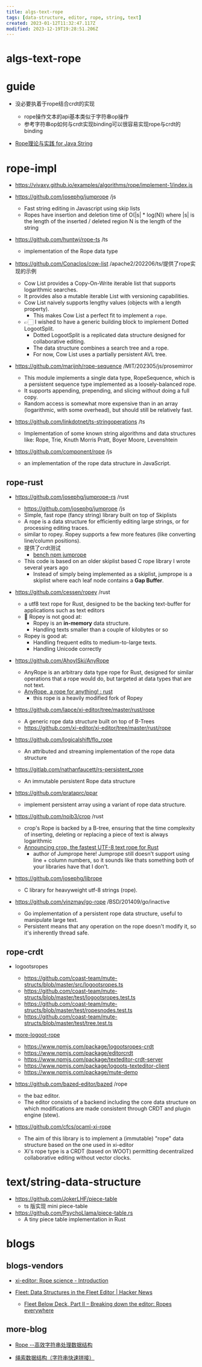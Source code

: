 ```yaml
---
title: algs-text-rope
tags: [data-structure, editor, rope, string, text]
created: 2023-01-12T11:32:47.117Z
modified: 2023-12-19T19:28:51.206Z
---
```


# algs-text-rope

# guide

- 没必要执着于rope结合crdt的实现
  - rope操作文本的api基本类似于字符串op操作
  - 参考字符串op如何与crdt实现binding可以很容易实现rope与crdt的binding

- [Rope理论与实践 for Java String](https://web.archive.org/web/20160306020543/https://www.ibm.com/developerworks/cn/java/j-ropes/)
# rope-impl
- https://vivaxy.github.io/examples/algorithms/rope/implement-1/index.js

- https://github.com/josephg/jumprope /js
  - Fast string editing in Javascript using skip lists
  - Ropes have insertion and deletion time of O(|s| * log(N)) where |s| is the length of the inserted / deleted region N is the length of the string

- https://github.com/huntwj/rope-ts /ts
  - implementation of the Rope data type

- https://github.com/Conaclos/cow-list /apache2/202206/ts/提供了rope实现的示例
  - Cow List provides a Copy-On-Write iterable list that supports logarithmic searches.
  - It provides also a mutable iterable List with versioning capabilities.
  - Cow List naively supports lengthy values (objects with a length property). 
    - This makes Cow List a perfect fit to implement a `rope`.
  - 👉🏻 I wished to have a generic building block to implement Dotted LogootSplit. 
    - Dotted LogootSplit is a replicated data structure designed for collaborative editing. 
    - The data structure combines a search tree and a rope.
    - For now, Cow List uses a partially persistent AVL tree.

- https://github.com/marijnh/rope-sequence /MIT/202305/js/prosemirror
  - This module implements a single data type, RopeSequence, which is a persistent sequence type implemented as a loosely-balanced rope. 
  - It supports appending, prepending, and slicing without doing a full copy. 
  - Random access is somewhat more expensive than in an array (logarithmic, with some overhead), but should still be relatively fast.

- https://github.com/linkdotnet/ts-stringoperations /ts
  - Implementation of some known string algorithms and data structures like: Rope, Trie, Knuth Morris Pratt, Boyer Moore, Levenshtein

- https://github.com/component/rope /js
  - an implementation of the rope data structure in JavaScript.

## rope-rust

- https://github.com/josephg/jumprope-rs /rust
  - https://github.com/josephg/jumprope /js
  - Simple, fast rope (fancy string) library built on top of Skiplists
  - A rope is a data structure for efficiently editing large strings, or for processing editing traces.
  - similar to ropey. Ropey supports a few more features (like converting line/column positions).
  - 提供了crdt测试
    - [bench npm jumprope](https://gist.github.com/josephg/bcb2e74e52dc9c4651249fdffc48d1cf)
  - This code is based on an older skiplist based C rope library I wrote several years ago
    - Instead of simply being implemented as a skiplist, jumprope is a skiplist where each leaf node contains a **Gap Buffer**.

- https://github.com/cessen/ropey /rust
  - a utf8 text rope for Rust, designed to be the backing text-buffer for applications such as text editors
  - 🚨 Ropey is not good at:
    - Ropey is an **in-memory** data structure.
    - Handling texts smaller than a couple of kilobytes or so
  - Ropey is good at:
    - Handling frequent edits to medium-to-large texts. 
    - Handling Unicode correctly

- https://github.com/AhoyISki/AnyRope
  - AnyRope is an arbitrary data type rope for Rust, designed for similar operations that a rope would do, but targeted at data types that are not text.
  - [AnyRope, a rope for anything! : rust](https://www.reddit.com/r/rust/comments/11qkm4i/anyrope_a_rope_for_anything/)
    - this rope is a heavily modified fork of Ropey

- https://github.com/lapce/xi-editor/tree/master/rust/rope
  - A generic rope data structure built on top of B-Trees
  - https://github.com/xi-editor/xi-editor/tree/master/rust/rope

- https://github.com/logicalshift/flo_rope
  - An attributed and streaming implementation of the rope data structure

- https://gitlab.com/nathanfaucett/rs-persistent_rope
  - An immutable persistent Rope data structure

- https://github.com/prataprc/ppar
  - implement persistent array using a variant of rope data structure.

- https://github.com/noib3/crop /rust
  - crop's Rope is backed by a B-tree, ensuring that the time complexity of inserting, deleting or replacing a piece of text is always logarithmic
  - [Announcing crop, the fastest UTF-8 text rope for Rust](https://www.reddit.com/r/rust/comments/11cdi6b/announcing_crop_the_fastest_utf8_text_rope_for/)
    - author of Jumprope here! Jumprope still doesn't support using line + column numbers, so it sounds like thats something both of your libraries have that I don't.

- https://github.com/josephg/librope
  - C library for heavyweight utf-8 strings (rope).

- https://github.com/vinzmay/go-rope /BSD/201409/go/inactive
  - Go implementation of a persistent rope data structure, useful to manipulate large text. 
  - Persistent means that any operation on the rope doesn't modify it, so it's inherently thread safe.

## rope-crdt

- logootsropes
  - https://github.com/coast-team/mute-structs/blob/master/src/logootsropes.ts
  - https://github.com/coast-team/mute-structs/blob/master/test/logootsropes.test.ts
  - https://github.com/coast-team/mute-structs/blob/master/test/ropesnodes.test.ts
  - https://github.com/coast-team/mute-structs/blob/master/test/tree.test.ts
- [more-logoot-rope](https://www.npmjs.com/~matthieunicolas)
  - https://www.npmjs.com/package/logootsropes-crdt
  - https://www.npmjs.com/package/editorcrdt
  - https://www.npmjs.com/package/texteditor-crdt-server
  - https://www.npmjs.com/package/logoots-texteditor-client
  - https://www.npmjs.com/package/mute-demo

- https://github.com/bazed-editor/bazed /rope
  - the baz editor.
  - The editor consists of a backend including the core data structure on which modifications are made consistent through CRDT and plugin engine (stew).

- https://github.com/cfcs/ocaml-xi-rope
  - The aim of this library is to implement a (immutable) "rope" data structure based on the one used in xi-editor
  - Xi's rope type is a CRDT (based on WOOT) permitting decentralized collaborative editing without vector clocks.
# text/string-data-structure
- https://github.com/JokerLHF/piece-table
  - ts 版实现 mini piece-table
- https://github.com/PsychoLlama/piece-table.rs
  - A tiny piece table implementation in Rust
# blogs

## blogs-vendors

- [xi-editor: Rope science - Introduction](https://xi-editor.io/docs/rope_science_00.html)

- [Fleet: Data Structures in the Fleet Editor | Hacker News](https://news.ycombinator.com/item?id=30415868)
  - [Fleet Below Deck, Part II – Breaking down the editor: Ropes everywhere](https://blog.jetbrains.com/fleet/2022/02/fleet-below-deck-part-ii-breaking-down-the-editor/)

## more-blog

- [Rope --高效字符串处理数据结构](https://blog.csdn.net/ai_xiangjuan/article/details/79246289)

- [绳索数据结构（字符串快速拼接）](https://blog.csdn.net/sinat_36246371/article/details/72719174)
